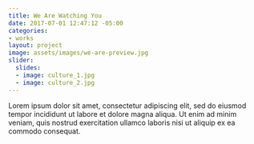 ```yaml
---
title: We Are Watching You
date: 2017-07-01 12:47:12 -05:00
categories:
- works
layout: project
image: assets/images/we-are-preview.jpg
slider:
  slides:
  - image: culture_1.jpg
  - image: culture_2.jpg
---
```


Lorem ipsum dolor sit amet, consectetur adipiscing elit, sed do eiusmod tempor incididunt ut labore et dolore magna aliqua. Ut enim ad minim veniam, quis nostrud exercitation ullamco laboris nisi ut aliquip ex ea commodo consequat.
